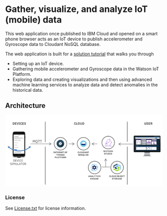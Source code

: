 # Gather, visualize, and analyze IoT (mobile) data

This web application once published to IBM Cloud and opened on a smart phone browser acts as an IoT device to publish accelerometer and Gyroscope data to Cloudant NoSQL database.

The web application is built for a [solution tutorial](https://cloud.ibm.com/docs/solution-tutorials?topic=solution-tutorials-gather-visualize-analyze-iot-data) that walks you through
- Setting up an IoT device.
- Gathering mobile accelerometer and Gyroscope data in the Watson IoT Platform.
- Exploring data and creating visualizations and then using advanced machine learning services to analyze data and detect anomalies in the historical data.

## Architecture
![](/public/images/Architecture.png)

### License
See [License.txt](https://github.com/IBM-Cloud/iot-device-phone-simulator/blob/master/License.txt) for license information.
